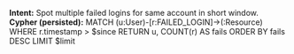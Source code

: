 **Intent:** Spot multiple failed logins for same account in short window.
**Cypher (persisted):** MATCH (u:User)-[r:FAILED_LOGIN]->(:Resource) WHERE r.timestamp > $since RETURN u, COUNT(r) AS fails ORDER BY fails DESC LIMIT $limit
